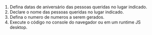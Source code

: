 1. Defina datas de aniversário das pessoas queridas no lugar indicado.
2. Declare o nome das pessoas queridas no lugar indicado.
3. Defina o numero de numeros a serem gerados.
4. Execute o código no console do navegador ou em um runtime JS desktop. 
